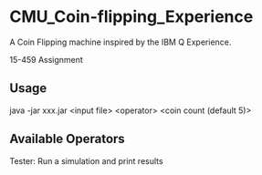 
# CMU_Coin-flipping_Experience

A Coin Flipping machine inspired by the IBM Q Experience.

15-459 Assignment

## Usage

java -jar xxx.jar \<input file> \<operator> \<coin count (default 5)>


## Available Operators

Tester: Run a simulation and print results
